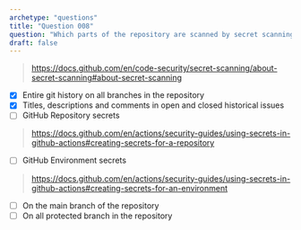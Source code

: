 ```yaml
---
archetype: "questions"
title: "Question 008"
question: "Which parts of the repository are scanned by secret scanning? (Choose two.)"
draft: false
---
```



> https://docs.github.com/en/code-security/secret-scanning/about-secret-scanning#about-secret-scanning
- [x] Entire git history on all branches in the repository
- [x] Titles, descriptions and comments in open and closed historical issues 
- [ ] GitHub Repository secrets
> https://docs.github.com/en/actions/security-guides/using-secrets-in-github-actions#creating-secrets-for-a-repository
- [ ] GitHub Environment secrets
> https://docs.github.com/en/actions/security-guides/using-secrets-in-github-actions#creating-secrets-for-an-environment
- [ ] On the main branch of the repository
- [ ] On all protected branch in the repository
